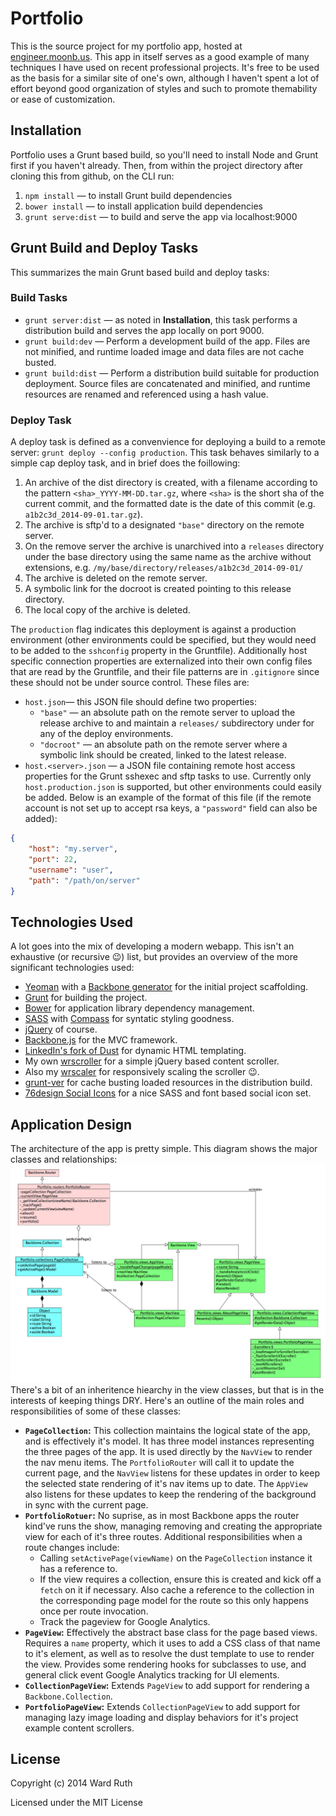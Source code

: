 # Portfolio
This is the source project for my portfolio app, hosted at [engineer.moonb.us](http://engineer.moonb.us). This app in itself serves  as a good example of many techniques I have used on recent professional projects. It's free to be used as the basis for a similar site of one's own, although I haven't spent a lot of effort beyond good organization of styles and such to promote themability or ease of customization.
## Installation
Portfolio uses a Grunt based build, so you'll need to install Node and Grunt first if you haven't already. Then, from within the project directory after cloning this from github, on the CLI run:

1. `npm install` — to install Grunt build dependencies
2. `bower install` — to install application build dependencies
3. `grunt serve:dist` — to build and serve the app via localhost:9000

## Grunt Build and Deploy Tasks
This summarizes the main Grunt based build and deploy tasks:
### Build Tasks
* `grunt server:dist` — as noted in **Installation**, this task performs a distribution build and serves the app locally on port 9000.
* `grunt build:dev` — Perform a development build of the app. Files are not minified, and runtime loaded image and data files are not cache busted.
* `grunt build:dist` — Perform a distribution build suitable for production deployment. Source files are concatenated and minified, and runtime resources are renamed and referenced using a hash value.

### Deploy Task
A deploy task is defined as a convenvience for deploying a build to a remote server: `grunt deploy --config production`. This task behaves similarly to a simple cap deploy task, and in brief does the foillowing:

1. An archive of the dist directory is created, with a filename according to the pattern `<sha>_YYYY-MM-DD.tar.gz`, where `<sha>` is the short sha of the current commit, and the formatted date is the date of this commit (e.g. `a1b2c3d_2014-09-01.tar.gz`).
2. The archive is sftp'd to a designated `"base"` directory on the remote server.
3. On the remove server the archive is unarchived into a `releases` directory under the base directory using the same name as the archive without extensions, e.g. `/my/base/directory/releases/a1b2c3d_2014-09-01/`
4. The archive is deleted on the remote server.
5. A symbolic link for the docroot is created pointing to this release directory.
6. The local copy of the archive is deleted.

The `production` flag indicates this deployment is against a production environment (other environments could be specified, but they would need to be added to the `sshconfig` property in the Gruntfile). Additionally host specific connection properties are externalized into their own config files that are read by the Gruntfile, and their file patterns are in `.gitignore` since these should not be under source control. These files are:
* `host.json`— this JSON file should define two properties:
	* `"base"` — an absolute path on the remote server to upload the release archive to and maintain a `releases/` subdirectory under for any of the deploy environments.
	* `"docroot"` — an absolute path on the remote server where a symbolic link should be created, linked to the latest release.
* `host.<server>.json` — a JSON file containing remote host access properties for the Grunt sshexec and sftp tasks to use. Currently only `host.production.json` is supported, but other environments could easily be added. Below is an example of the format of this file (if the remote account is not set up to accept rsa keys, a `"password"` field can also be added):

```JSON
{
    "host": "my.server",
    "port": 22,
    "username": "user",
    "path": "/path/on/server"
}
```

## Technologies Used
A lot goes into the mix of developing a modern webapp. This isn't an exhaustive (or recursive :wink:) list, but provides an overview of the more significant technologies used:

* [Yeoman](http://yeoman.io/) with a [Backbone generator](https://github.com/yeoman/generator-backbone) for the initial project scaffolding.
* [Grunt](http://gruntjs.com/) for building the project.
* [Bower](http://bower.io/) for application library dependency management.
* [SASS](http://sass-lang.com/) with [Compass](http://compass-style.org/install/) for syntatic styling goodness.
* [jQuery](http://jquery.com/) of course.
* [Backbone.js](http://backbonejs.org/) for the MVC framework.
* [LinkedIn's fork of Dust](https://github.com/linkedin/dustjs) for dynamic HTML templating.
* My own [wrscroller](https://github.com/wruth/wrscroller) for a simple jQuery based content scroller.
* Also my [wrscaler](https://github.com/wruth/wrscaler) for responsively scaling the scroller :wink:.
* [grunt-ver](https://github.com/chrisdanford/grunt-ver) for cache busting loaded resources in the distribution build.
* [76design Social Icons](https://github.com/76design/76d-social-icons) for a nice SASS and font based social icon set.

## Application Design
The architecture of the app is pretty simple. This diagram shows the major classes and relationships:
![Class Diagram](uml/class_diagram.png?raw=true "Portfolio Class Diagram")
There's a bit of an inheritence hiearchy in the view classes, but that is in the interests of keeping things DRY. Here's an outline of the main roles and responsibilities of some of these classes:

* **`PageCollection`:**  This collection maintains the logical state of the app, and is effectively it's model. It has three model instances representing the three pages of the app. It is used directly by the `NavView` to render the nav menu items. The `PortfolioRouter` will call it to update the current page, and the `NavView` listens for these updates in order to keep the selected state rendering of it's nav items up to date. The `AppView` also listens for these updates to keep the rendering of the background in sync with the current page.
* **`PortfolioRotuer`:**  No suprise, as in most Backbone apps the router kind've runs the show, managing removing and creating the appropriate view for each of it's three routes. Additional responsibilities when a route changes include:
	* Calling `setActivePage(viewName)` on the `PageCollection` instance it has a reference to.
	* If the view requires a collection, ensure this is created and kick off a `fetch` on it if necessary. Also cache a reference to the collection in the corresponding page model for the route so this only happens once per route invocation.
	* Track the pageview for Google Analytics.
* **`PageView`:**  Effectively the abstract base class for the page based views. Requires a `name` property, which it uses to add a CSS class of that name to it's element, as well as to resolve the dust template to use to render the view. Provides some rendering hooks for subclasses to use, and general click event Google Analytics tracking for UI elements.
* **`CollectionPageView`:**  Extends `PageView` to add support for rendering a `Backbone.Collection`.
* **`PortfolioPageView`:** Extends `CollectionPageView` to add support for managing lazy image loading and display behaviors for it's project example content scrollers.




## License
Copyright (c) 2014 Ward Ruth

Licensed under the MIT License
